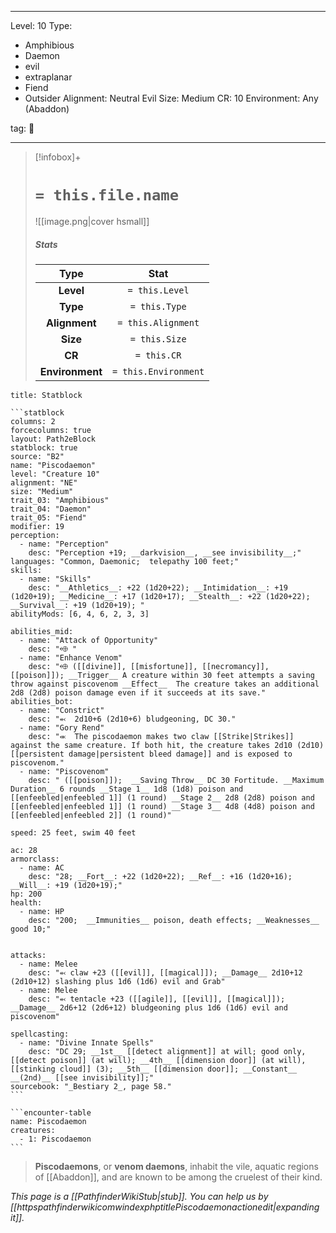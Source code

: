 
---


Level: 10
Type:
- Amphibious
- Daemon
- evil
- extraplanar
- Fiend
- Outsider
Alignment: Neutral Evil
Size: Medium
CR: 10
Environment: Any (Abaddon)


tag: 👹

---

> [!infobox]+
> #  `= this.file.name`
> ![[image.png|cover hsmall]]
> ##### Stats
> Type | Stat |
> :---:|:---:|
> **Level** | `= this.Level` |
> **Type** | `= this.Type` |
> **Alignment** | `= this.Alignment` |
> **Size** | `= this.Size` |
> **CR** | `= this.CR` |
> **Environment** | `= this.Environment` |




````ad-info
title: Statblock

```statblock
columns: 2
forcecolumns: true
layout: Path2eBlock
statblock: true
source: "B2"
name: "Piscodaemon"
level: "Creature 10"
alignment: "NE"
size: "Medium"
trait_03: "Amphibious"
trait_04: "Daemon"
trait_05: "Fiend"
modifier: 19
perception:
  - name: "Perception"
    desc: "Perception +19; __darkvision__, __see invisibility__;"
languages: "Common, Daemonic;  telepathy 100 feet;"
skills:
  - name: "Skills"
    desc: "__Athletics__: +22 (1d20+22); __Intimidation__: +19 (1d20+19); __Medicine__: +17 (1d20+17); __Stealth__: +22 (1d20+22); __Survival__: +19 (1d20+19); "
abilityMods: [6, 4, 6, 2, 3, 3]

abilities_mid:
  - name: "Attack of Opportunity"
    desc: "⬲ "
  - name: "Enhance Venom"
    desc: "⬲ ([[divine]], [[misfortune]], [[necromancy]], [[poison]]); __Trigger__ A creature within 30 feet attempts a saving throw against piscovenom __Effect__  The creature takes an additional 2d8 (2d8) poison damage even if it succeeds at its save."
abilities_bot:
  - name: "Constrict"
    desc: "⬻  2d10+6 (2d10+6) bludgeoning, DC 30."
  - name: "Gory Rend"
    desc: "⬺  The piscodaemon makes two claw [[Strike|Strikes]] against the same creature. If both hit, the creature takes 2d10 (2d10) [[persistent damage|persistent bleed damage]] and is exposed to piscovenom."
  - name: "Piscovenom"
    desc: " ([[poison]]);  __Saving Throw__ DC 30 Fortitude. __Maximum Duration__ 6 rounds __Stage 1__ 1d8 (1d8) poison and [[enfeebled|enfeebled 1]] (1 round) __Stage 2__ 2d8 (2d8) poison and [[enfeebled|enfeebled 1]] (1 round) __Stage 3__ 4d8 (4d8) poison and [[enfeebled|enfeebled 2]] (1 round)"

speed: 25 feet, swim 40 feet

ac: 28
armorclass:
  - name: AC
    desc: "28; __Fort__: +22 (1d20+22); __Ref__: +16 (1d20+16); __Will__: +19 (1d20+19);"
hp: 200
health:
  - name: HP
    desc: "200;  __Immunities__ poison, death effects; __Weaknesses__ good 10;"


attacks:
  - name: Melee
    desc: "⬻ claw +23 ([[evil]], [[magical]]); __Damage__ 2d10+12 (2d10+12) slashing plus 1d6 (1d6) evil and Grab"
  - name: Melee
    desc: "⬻ tentacle +23 ([[agile]], [[evil]], [[magical]]); __Damage__ 2d6+12 (2d6+12) bludgeoning plus 1d6 (1d6) evil and piscovenom"

spellcasting:
  - name: "Divine Innate Spells"
    desc: "DC 29; __1st__ [[detect alignment]] at will; good only, [[detect poison]] (at will); __4th__ [[dimension door]] (at will), [[stinking cloud]] (3); __5th__ [[dimension door]]; __Constant__ __(2nd)__ [[see invisibility]];"
sourcebook: "_Bestiary 2_, page 58."
```

```encounter-table
name: Piscodaemon
creatures:
  - 1: Piscodaemon
```

````



> **Piscodaemons**, or **venom daemons**, inhabit the vile, aquatic regions of [[Abaddon]], and are known to be among the cruelest of their kind.



*This page is a [[PathfinderWikiStub|stub]]. You can help us by [[httpspathfinderwikicomwindexphptitlePiscodaemonactionedit|expanding it]].*










